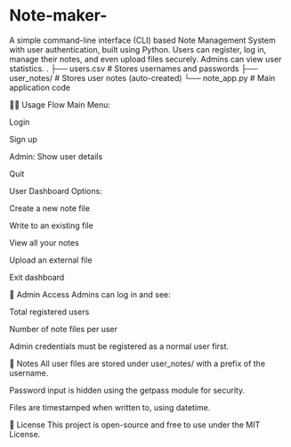 # Note-maker-
A simple command-line interface (CLI) based Note Management System with user authentication, built using Python. Users can register, log in, manage their notes, and even upload files securely. Admins can view user statistics.
.
├── users.csv            # Stores usernames and passwords
├── user_notes/          # Stores user notes (auto-created)
└── note_app.py          # Main application code

👨‍💻 Usage Flow
Main Menu:

Login

Sign up

Admin: Show user details

Quit

User Dashboard Options:

Create a new note file

Write to an existing file

View all your notes

Upload an external file

Exit dashboard

🔐 Admin Access
Admins can log in and see:

Total registered users

Number of note files per user

Admin credentials must be registered as a normal user first.

📌 Notes
All user files are stored under user_notes/ with a prefix of the username.

Password input is hidden using the getpass module for security.

Files are timestamped when written to, using datetime.

📄 License
This project is open-source and free to use under the MIT License.
